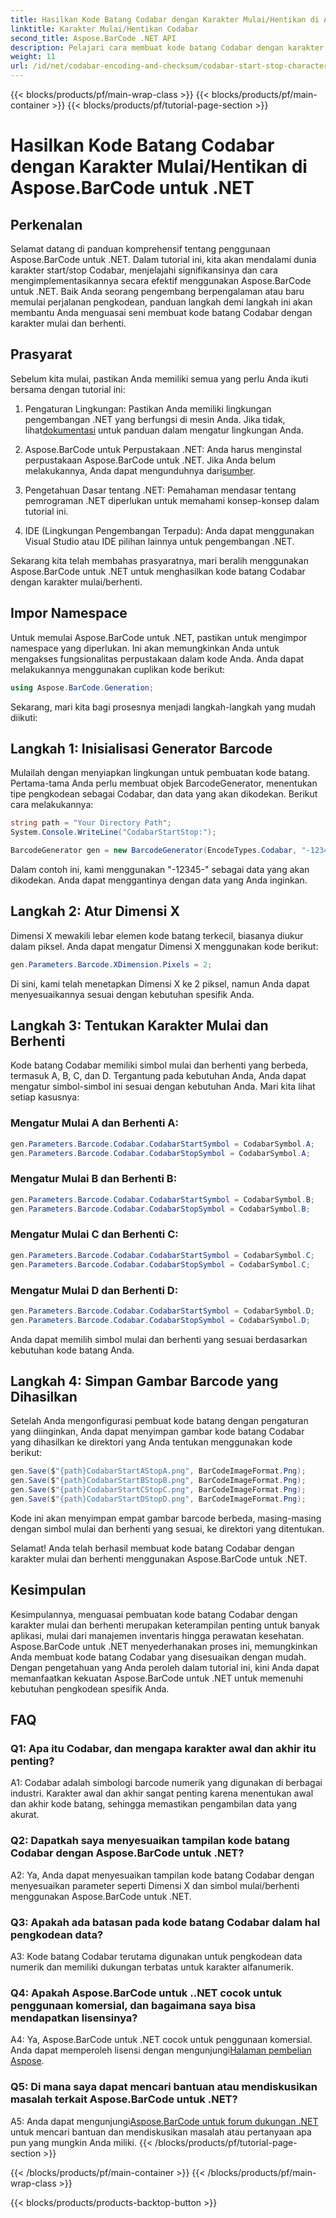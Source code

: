 ```yaml
---
title: Hasilkan Kode Batang Codabar dengan Karakter Mulai/Hentikan di Aspose.BarCode untuk .NET
linktitle: Karakter Mulai/Hentikan Codabar
second_title: Aspose.BarCode .NET API
description: Pelajari cara membuat kode batang Codabar dengan karakter mulai dan berhenti menggunakan Aspose.BarCode untuk .NET. Panduan langkah demi langkah untuk pengembang.
weight: 11
url: /id/net/codabar-encoding-and-checksum/codabar-start-stop-characters/
---
```


{{< blocks/products/pf/main-wrap-class >}}
{{< blocks/products/pf/main-container >}}
{{< blocks/products/pf/tutorial-page-section >}}

# Hasilkan Kode Batang Codabar dengan Karakter Mulai/Hentikan di Aspose.BarCode untuk .NET

## Perkenalan

Selamat datang di panduan komprehensif tentang penggunaan Aspose.BarCode untuk .NET. Dalam tutorial ini, kita akan mendalami dunia karakter start/stop Codabar, menjelajahi signifikansinya dan cara mengimplementasikannya secara efektif menggunakan Aspose.BarCode untuk .NET. Baik Anda seorang pengembang berpengalaman atau baru memulai perjalanan pengkodean, panduan langkah demi langkah ini akan membantu Anda menguasai seni membuat kode batang Codabar dengan karakter mulai dan berhenti.

## Prasyarat

Sebelum kita mulai, pastikan Anda memiliki semua yang perlu Anda ikuti bersama dengan tutorial ini:

1.  Pengaturan Lingkungan: Pastikan Anda memiliki lingkungan pengembangan .NET yang berfungsi di mesin Anda. Jika tidak, lihat[dokumentasi](https://reference.aspose.com/barcode/net/) untuk panduan dalam mengatur lingkungan Anda.

2. Aspose.BarCode untuk Perpustakaan .NET: Anda harus menginstal perpustakaan Aspose.BarCode untuk .NET. Jika Anda belum melakukannya, Anda dapat mengunduhnya dari[sumber](https://releases.aspose.com/barcode/net/).

3. Pengetahuan Dasar tentang .NET: Pemahaman mendasar tentang pemrograman .NET diperlukan untuk memahami konsep-konsep dalam tutorial ini.

4. IDE (Lingkungan Pengembangan Terpadu): Anda dapat menggunakan Visual Studio atau IDE pilihan lainnya untuk pengembangan .NET.

Sekarang kita telah membahas prasyaratnya, mari beralih menggunakan Aspose.BarCode untuk .NET untuk menghasilkan kode batang Codabar dengan karakter mulai/berhenti.

## Impor Namespace

Untuk memulai Aspose.BarCode untuk .NET, pastikan untuk mengimpor namespace yang diperlukan. Ini akan memungkinkan Anda untuk mengakses fungsionalitas perpustakaan dalam kode Anda. Anda dapat melakukannya menggunakan cuplikan kode berikut:

```csharp
using Aspose.BarCode.Generation;
```

Sekarang, mari kita bagi prosesnya menjadi langkah-langkah yang mudah diikuti:

## Langkah 1: Inisialisasi Generator Barcode

Mulailah dengan menyiapkan lingkungan untuk pembuatan kode batang. Pertama-tama Anda perlu membuat objek BarcodeGenerator, menentukan tipe pengkodean sebagai Codabar, dan data yang akan dikodekan. Berikut cara melakukannya:

```csharp
string path = "Your Directory Path";
System.Console.WriteLine("CodabarStartStop:");

BarcodeGenerator gen = new BarcodeGenerator(EncodeTypes.Codabar, "-12345-");
```

Dalam contoh ini, kami menggunakan "-12345-" sebagai data yang akan dikodekan. Anda dapat menggantinya dengan data yang Anda inginkan.

## Langkah 2: Atur Dimensi X

Dimensi X mewakili lebar elemen kode batang terkecil, biasanya diukur dalam piksel. Anda dapat mengatur Dimensi X menggunakan kode berikut:

```csharp
gen.Parameters.Barcode.XDimension.Pixels = 2;
```

Di sini, kami telah menetapkan Dimensi X ke 2 piksel, namun Anda dapat menyesuaikannya sesuai dengan kebutuhan spesifik Anda.

## Langkah 3: Tentukan Karakter Mulai dan Berhenti

Kode batang Codabar memiliki simbol mulai dan berhenti yang berbeda, termasuk A, B, C, dan D. Tergantung pada kebutuhan Anda, Anda dapat mengatur simbol-simbol ini sesuai dengan kebutuhan Anda. Mari kita lihat setiap kasusnya:

### Mengatur Mulai A dan Berhenti A:

```csharp
gen.Parameters.Barcode.Codabar.CodabarStartSymbol = CodabarSymbol.A;
gen.Parameters.Barcode.Codabar.CodabarStopSymbol = CodabarSymbol.A;
```

### Mengatur Mulai B dan Berhenti B:

```csharp
gen.Parameters.Barcode.Codabar.CodabarStartSymbol = CodabarSymbol.B;
gen.Parameters.Barcode.Codabar.CodabarStopSymbol = CodabarSymbol.B;
```

### Mengatur Mulai C dan Berhenti C:

```csharp
gen.Parameters.Barcode.Codabar.CodabarStartSymbol = CodabarSymbol.C;
gen.Parameters.Barcode.Codabar.CodabarStopSymbol = CodabarSymbol.C;
```

### Mengatur Mulai D dan Berhenti D:

```csharp
gen.Parameters.Barcode.Codabar.CodabarStartSymbol = CodabarSymbol.D;
gen.Parameters.Barcode.Codabar.CodabarStopSymbol = CodabarSymbol.D;
```

Anda dapat memilih simbol mulai dan berhenti yang sesuai berdasarkan kebutuhan kode batang Anda.

## Langkah 4: Simpan Gambar Barcode yang Dihasilkan

Setelah Anda mengonfigurasi pembuat kode batang dengan pengaturan yang diinginkan, Anda dapat menyimpan gambar kode batang Codabar yang dihasilkan ke direktori yang Anda tentukan menggunakan kode berikut:

```csharp
gen.Save($"{path}CodabarStartAStopA.png", BarCodeImageFormat.Png);
gen.Save($"{path}CodabarStartBStopB.png", BarCodeImageFormat.Png);
gen.Save($"{path}CodabarStartCStopC.png", BarCodeImageFormat.Png);
gen.Save($"{path}CodabarStartDStopD.png", BarCodeImageFormat.Png);
```

Kode ini akan menyimpan empat gambar barcode berbeda, masing-masing dengan simbol mulai dan berhenti yang sesuai, ke direktori yang ditentukan.

Selamat! Anda telah berhasil membuat kode batang Codabar dengan karakter mulai dan berhenti menggunakan Aspose.BarCode untuk .NET.

## Kesimpulan

Kesimpulannya, menguasai pembuatan kode batang Codabar dengan karakter mulai dan berhenti merupakan keterampilan penting untuk banyak aplikasi, mulai dari manajemen inventaris hingga perawatan kesehatan. Aspose.BarCode untuk .NET menyederhanakan proses ini, memungkinkan Anda membuat kode batang Codabar yang disesuaikan dengan mudah. Dengan pengetahuan yang Anda peroleh dalam tutorial ini, kini Anda dapat memanfaatkan kekuatan Aspose.BarCode untuk .NET untuk memenuhi kebutuhan pengkodean spesifik Anda.

## FAQ

### Q1: Apa itu Codabar, dan mengapa karakter awal dan akhir itu penting?

A1: Codabar adalah simbologi barcode numerik yang digunakan di berbagai industri. Karakter awal dan akhir sangat penting karena menentukan awal dan akhir kode batang, sehingga memastikan pengambilan data yang akurat.

### Q2: Dapatkah saya menyesuaikan tampilan kode batang Codabar dengan Aspose.BarCode untuk .NET?

A2: Ya, Anda dapat menyesuaikan tampilan kode batang Codabar dengan menyesuaikan parameter seperti Dimensi X dan simbol mulai/berhenti menggunakan Aspose.BarCode untuk .NET.

### Q3: Apakah ada batasan pada kode batang Codabar dalam hal pengkodean data?

A3: Kode batang Codabar terutama digunakan untuk pengkodean data numerik dan memiliki dukungan terbatas untuk karakter alfanumerik.

### Q4: Apakah Aspose.BarCode untuk ..NET cocok untuk penggunaan komersial, dan bagaimana saya bisa mendapatkan lisensinya?

 A4: Ya, Aspose.BarCode untuk .NET cocok untuk penggunaan komersial. Anda dapat memperoleh lisensi dengan mengunjungi[Halaman pembelian Aspose](https://purchase.aspose.com/buy).

### Q5: Di mana saya dapat mencari bantuan atau mendiskusikan masalah terkait Aspose.BarCode untuk .NET?

 A5: Anda dapat mengunjungi[Aspose.BarCode untuk forum dukungan .NET](https://forum.aspose.com/c/barcode/13) untuk mencari bantuan dan mendiskusikan masalah atau pertanyaan apa pun yang mungkin Anda miliki.
{{< /blocks/products/pf/tutorial-page-section >}}

{{< /blocks/products/pf/main-container >}}
{{< /blocks/products/pf/main-wrap-class >}}

{{< blocks/products/products-backtop-button >}}
